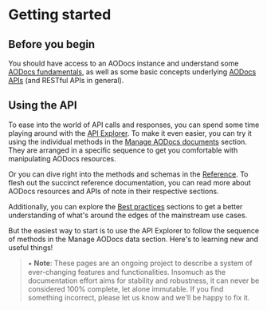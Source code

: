 # Getting started

## Before you begin

You should have access to an AODocs instance and understand some [AODocs fundamentals](/docs/aodocs-staging.altirnao.com/1/c/Guides/Key%20concepts/Basics%20of%20AODocs), as well as some basic concepts underlying [AODocs APIs](/docs/aodocs-staging.altirnao.com/1/c/Guides/Key%20concepts/Basics%20of%20AODocs%20APIs) (and RESTful APIs in general).

## Using the API

To ease into the world of API calls and responses, you can spend some time playing around with the [API Explorer](/docs/aodocs-staging.altirnao.com/1/routes/document/v1/%7BdocumentId%7D/get). To make it even easier, you can try it using the individual methods in the [Manage AODocs documents](/docs/aodocs-staging.altirnao.com/1/c/Guides/Manage%20AODocs%20documents/Overview) section. They are arranged in a specific sequence to get you comfortable with manipulating AODocs resources.

Or you can dive right into the methods and schemas in the [Reference](/docs/aodocs-staging.altirnao.com/1/overview). To flesh out the succinct reference documentation, you can read more about AODocs resources and APIs of note in their respective sections.

Additionally, you can explore the [Best practices](/docs/aodocs-staging.altirnao.com/1/c/Guides/Best%20practices/Overview) sections to get a better understanding of what's around the edges of the mainstream use cases.

But the easiest way to start is to use the API Explorer to follow the sequence of methods in the Manage AODocs data section. Here's to learning new and useful things!

> ⭑ **Note**: These pages are an ongoing project to describe a system of ever-changing features and functionalities. Insomuch as the documentation effort aims for stability and robustness, it can never be considered 100% complete, let alone immutable. If you find something incorrect, please let us know and we'll be happy to fix it.

